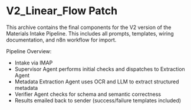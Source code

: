 # V2_Linear_Flow Patch

This archive contains the final components for the V2 version of the Materials Intake Pipeline.
This includes all prompts, templates, wiring documentation, and n8n workflow for import.

Pipeline Overview:
- Intake via IMAP
- Supervisor Agent performs initial checks and dispatches to Extraction Agent
- Metadata Extraction Agent uses OCR and LLM to extract structured metadata
- Verifier Agent checks for schema and semantic correctness
- Results emailed back to sender (success/failure templates included)